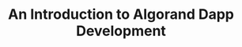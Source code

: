 ---
title: "An Introduction to Algorand Dapp Development"
description: "Introducing the basics of Algorand Development, you will get to learn how to code your own dApps, use an SDK to interact with the Algorand blockchain through APIs and more importantly, the reason why you should build on Algorand. This tutorial goes through installing the Algorand Sandbox, the Algorand architecture, how to write a transaction and how to send a transaction."
type: "tutorial"
category: "DappRadar,Algorand Components,dApps"
difficulty: "Intermediate"
summary: "Learn about the basics of Algorand development"
file_path: ""
image: "https://assets-global.website-files.com/5e39e095596498a8b9624af1/5ffca6e3e0d8ad9231cc2af6_Portfolio-course---final.png"
link: "An Introduction to Algorand Dapp Development (dappradar.com)"
status: "open"
---